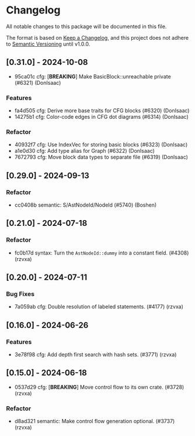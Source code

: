 # Changelog

All notable changes to this package will be documented in this file.

The format is based on [Keep a Changelog](https://keepachangelog.com/en/1.0.0/),
and this project does not adhere to
[Semantic Versioning](https://semver.org/spec/v2.0.0.html) until v1.0.0.

## [0.31.0] - 2024-10-08

-   95ca01c cfg: [**BREAKING**] Make BasicBlock::unreachable private (#6321)
    (DonIsaac)

### Features

-   fa4d505 cfg: Derive more base traits for CFG blocks (#6320) (DonIsaac)
-   14275b1 cfg: Color-code edges in CFG dot diagrams (#6314) (DonIsaac)

### Refactor

-   40932f7 cfg: Use IndexVec for storing basic blocks (#6323) (DonIsaac)
-   a1e0d30 cfg: Add type alias for Graph (#6322) (DonIsaac)
-   7672793 cfg: Move block data types to separate file (#6319) (DonIsaac)

## [0.29.0] - 2024-09-13

### Refactor

-   cc0408b semantic: S/AstNodeId/NodeId (#5740) (Boshen)

## [0.21.0] - 2024-07-18

### Refactor

-   fc0b17d syntax: Turn the `AstNodeId::dummy` into a constant field. (#4308)
    (rzvxa)

## [0.20.0] - 2024-07-11

### Bug Fixes

-   7a059ab cfg: Double resolution of labeled statements. (#4177) (rzvxa)

## [0.16.0] - 2024-06-26

### Features

-   3e78f98 cfg: Add depth first search with hash sets. (#3771) (rzvxa)

## [0.15.0] - 2024-06-18

-   0537d29 cfg: [**BREAKING**] Move control flow to its own crate. (#3728)
    (rzvxa)

### Refactor

-   d8ad321 semantic: Make control flow generation optional. (#3737) (rzvxa)
